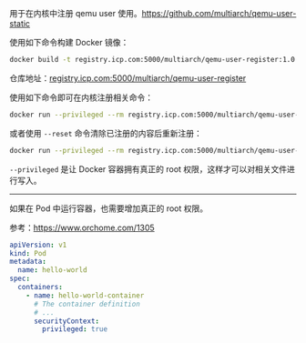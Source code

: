 用于在内核中注册 qemu user 使用。https://github.com/multiarch/qemu-user-static

使用如下命令构建 Docker 镜像：

```bash
docker build -t registry.icp.com:5000/multiarch/qemu-user-register:1.0.0 .
```

仓库地址：[registry.icp.com:5000/multiarch/qemu-user-register](http://registry.icp.com:5000/harbor/projects/1250/repositories/multiarch%2Fqemu-user-register)

使用如下命令即可在内核注册相关命令：

```bash
docker run --privileged --rm registry.icp.com:5000/multiarch/qemu-user-register:1.0.0
```

或者使用 `--reset` 命令清除已注册的内容后重新注册：

```bash
docker run --privileged --rm registry.icp.com:5000/multiarch/qemu-user-register:1.0.0 --reset
```

`--privileged` 是让 Docker 容器拥有真正的 root 权限，这样才可以对相关文件进行写入。

---

如果在 Pod 中运行容器，也需要增加真正的 root 权限。

参考：https://www.orchome.com/1305

```yaml
apiVersion: v1
kind: Pod
metadata:
  name: hello-world
spec:
  containers:
    - name: hello-world-container
      # The container definition
      # ...
      securityContext:
        privileged: true
```
